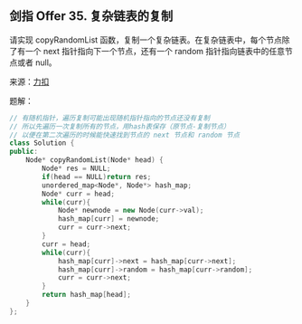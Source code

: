 ## 剑指 Offer 35. 复杂链表的复制
请实现 copyRandomList 函数，复制一个复杂链表。在复杂链表中，每个节点除了有一个 next 指针指向下一个节点，还有一个 random 指针指向链表中的任意节点或者 null。

来源：[力扣](https://leetcode-cn.com/problems/fu-za-lian-biao-de-fu-zhi-lcof)

题解：
```C++
// 有随机指针，遍历复制可能出现随机指针指向的节点还没有复制
// 所以先遍历一次复制所有的节点，用hash表保存（原节点-复制节点）
// 以便在第二次遍历的时候能快速找到节点的 next 节点和 random 节点
class Solution {
public:
    Node* copyRandomList(Node* head) {
        Node* res = NULL;
        if(head == NULL)return res;
        unordered_map<Node*, Node*> hash_map;
        Node* curr = head;
        while(curr){
            Node* newnode = new Node(curr->val);
            hash_map[curr] = newnode;
            curr = curr->next;
        }
        curr = head;
        while(curr){
            hash_map[curr]->next = hash_map[curr->next];
            hash_map[curr]->random = hash_map[curr->random];
            curr = curr->next;
        }
        return hash_map[head];
    }
};
```
